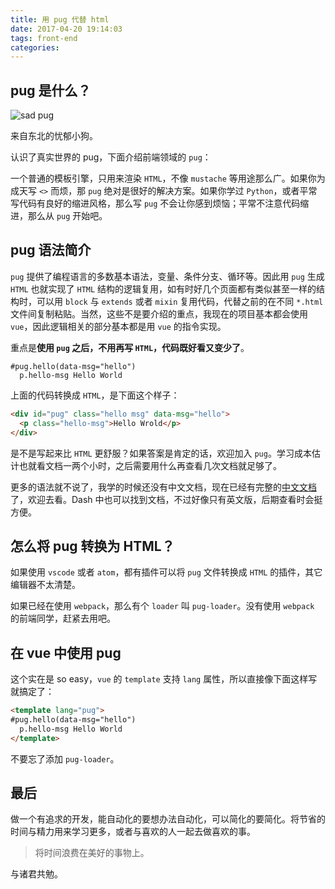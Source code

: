 ```yaml
---
title: 用 pug 代替 html
date: 2017-04-20 19:14:03
tags: front-end
categories:
---
```


## pug 是什么？

![sad pug](http://oag78t4c2.bkt.clouddn.com/xandeer/sad-pug.jpg)

来自东北的忧郁小狗。

认识了真实世界的 pug，下面介绍前端领域的 `pug`：

一个普通的模板引擎，只用来渲染 `HTML`，不像 `mustache` 等用途那么广。如果你为成天写 `<>` 而烦，那 `pug` 绝对是很好的解决方案。如果你学过 `Python`，或者平常写代码有良好的缩进风格，那么写 `pug` 不会让你感到烦恼；平常不注意代码缩进，那么从 `pug` 开始吧。

## pug 语法简介

`pug` 提供了编程语言的多数基本语法，变量、条件分支、循环等。因此用 `pug` 生成 `HTML` 也就实现了 `HTML` 结构的逻辑复用，如有时好几个页面都有类似甚至一样的结构时，可以用 `block` 与 `extends` 或者 `mixin` 复用代码，代替之前的在不同 `*.html` 文件间复制粘贴。当然，这些不是要介绍的重点，我现在的项目基本都会使用 `vue`，因此逻辑相关的部分基本都是用 `vue` 的指令实现。

重点是**使用 `pug` 之后，不用再写 `HTML`，代码既好看又变少了**。

```pug
#pug.hello(data-msg="hello")
  p.hello-msg Hello World
```

上面的代码转换成 `HTML`，是下面这个样子：

```html
<div id="pug" class="hello msg" data-msg="hello">
  <p class="hello-msg">Hello Wrold</p>
</div>
```

是不是写起来比 `HTML` 更舒服？如果答案是肯定的话，欢迎加入 `pug`。学习成本估计也就看文档一两个小时，之后需要用什么再查看几次文档就足够了。

更多的语法就不说了，我学的时候还没有中文文档，现在已经有完整的[中文文档](https://pugjs.org/zh-cn/api/getting-started.html)了，欢迎去看。Dash 中也可以找到文档，不过好像只有英文版，后期查看时会挺方便。

## 怎么将 pug 转换为 HTML？

如果使用 `vscode` 或者 `atom`，都有插件可以将 `pug` 文件转换成 `HTML` 的插件，其它编辑器不太清楚。

如果已经在使用 `webpack`，那么有个 `loader` 叫 `pug-loader`。没有使用 `webpack` 的前端同学，赶紧去用吧。

## 在 vue 中使用 pug

这个实在是 so easy，`vue` 的 `template` 支持 `lang` 属性，所以直接像下面这样写就搞定了：

```html
<template lang="pug">
#pug.hello(data-msg="hello")
  p.hello-msg Hello World
</template>
```

不要忘了添加 `pug-loader`。

## 最后

做一个有追求的开发，能自动化的要想办法自动化，可以简化的要简化。将节省的时间与精力用来学习更多，或者与喜欢的人一起去做喜欢的事。

> 将时间浪费在美好的事物上。

与诸君共勉。